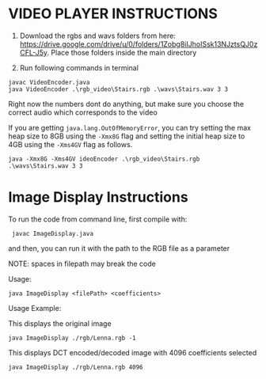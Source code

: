 

# VIDEO PLAYER INSTRUCTIONS
1. Download the rgbs and wavs folders from here: https://drive.google.com/drive/u/0/folders/1Zobg8iIJhoISsk13NJztsQJ0zCFL-J5y.
Place those folders inside the main directory

2. Run following commands in terminal

```
javac VideoEncoder.java
java VideoEncoder .\rgb_video\Stairs.rgb .\wavs\Stairs.wav 3 3
```
Right now the numbers dont do anything, but make sure you choose the correct audio which corresponds to the video

If you are getting `java.lang.OutOfMemoryError`, you can try setting the max heap size to 8GB using the `-Xmx8G` flag and setting the initial heap size to 4GB using the `-Xms4GV` flag as follows.
```
java -Xmx8G -Xms4GV ideoEncoder .\rgb_video\Stairs.rgb .\wavs\Stairs.wav 3 3
```

# Image Display Instructions 
To run the code from command line, first compile with:
```
 javac ImageDisplay.java
```

and then, you can run it with the path to the RGB file as a parameter

NOTE: spaces in filepath may break the code

Usage:
```
java ImageDisplay <filePath> <coefficients>
```

Usage Example:

This displays the original image
```
java ImageDisplay ./rgb/Lenna.rgb -1
```

This displays DCT encoded/decoded image with 4096 coefficients selected
```
java ImageDisplay ./rgb/Lenna.rgb 4096
```

